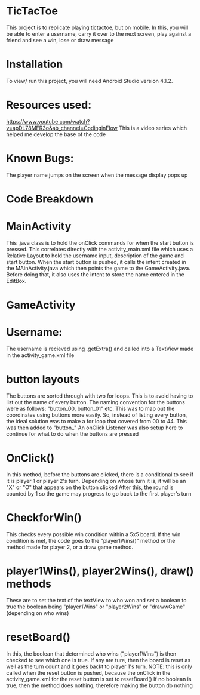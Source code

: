 # TicTacToe
This project is to replicate playing tictactoe, but on mobile. In this, you will be able to enter a username, carry it over to the next screen, play against a friend and see a win, lose or draw message

# Installation 
To view/ run this project, you will need Android Studio version 4.1.2.

# Resources used:
https://www.youtube.com/watch?v=apDL78MFR3o&ab_channel=CodinginFlow 
This is a video series which helped me develop the base of the code

# Known Bugs:
The player name jumps on the screen when the message display pops up

# Code Breakdown

# MainActivity
This .java class is to hold the onClick commands for when the start button is pressed. This correlates directly with the activity_main.xml file which uses a Relative Layout to hold 
the username input, description of the game and start button. When the start button is pushed, it calls the intent created in the MAinActivity.java which then points the game to the 
GameActivity.java. Before doing that, it also uses the intent to store the name entered in the EditBox.

# GameActivity

# Username:
The username is recieved using .getExtra() and called into a TextView made in the activity_game.xml file

# button layouts
The buttons are sorted through with two for loops. This is to avoid having to list out the name of every button. The naming convention for the buttons were as follows: "button_00, button_01"
etc. This was to map out the coordinates using buttons more easily. So, instead of listing every button, the ideal solution was to make a for loop that covered from 00 to 44. This was then added
to "button_" An onClick Listener was also setup here to continue for what to do when the buttons are pressed

# OnClick()
In this method, before the buttons are clicked, there is a conditional to see if it is player 1 or player 2's turn. Depending on whose turn it is, it will be an "X" or "O" that appears on the button clicked
After this, the round is counted by 1 so the game may progress to go back to the first player's turn

# CheckforWin()
This checks every possible win condition within a 5x5 board. If the win condition is met, the code goes to the "player1Wins()" method or the method made for player 2, or a draw game method. 

# player1Wins(), player2Wins(), draw() methods
These are to set the text of the textView to who won and set a boolean to true
the boolean being "player1Wins" or "player2Wins" or "drawwGame" (depending on who wins) 

# resetBoard()
In this, the boolean that determined who wins ("player1Wins") is then checked to see which one is true. If any are ture, then the board is reset as well as the turn count and it goes backt to player 1's turn.
NOTE: this is only called when the reset button is pushed, because the onClick in the activity_game.xml for the reset button is set to resetBoard()
If no boolean is true, then the method does nothing, therefore making the button do nothing


